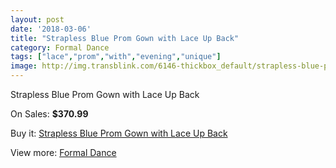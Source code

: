 ```yaml
---
layout: post
date: '2018-03-06'
title: "Strapless Blue Prom Gown with Lace Up Back"
category: Formal Dance
tags: ["lace","prom","with","evening","unique"]
image: http://img.transblink.com/6146-thickbox_default/strapless-blue-prom-gown-with-lace-up-back.jpg
---
```

Strapless Blue Prom Gown with Lace Up Back

On Sales: **$370.99**
<a href="https://www.transblink.com/en/formal-dance/1988-strapless-blue-prom-gown-with-lace-up-back.html"><amp-img layout="responsive" width="600" height="600" src="//img.transblink.com/6146-thickbox_default/strapless-blue-prom-gown-with-lace-up-back.jpg" alt="Strapless Blue Prom Gown with Lace Up Back 0" /></a>
<a href="https://www.transblink.com/en/formal-dance/1988-strapless-blue-prom-gown-with-lace-up-back.html"><amp-img layout="responsive" width="600" height="600" src="//img.transblink.com/6149-thickbox_default/strapless-blue-prom-gown-with-lace-up-back.jpg" alt="Strapless Blue Prom Gown with Lace Up Back 1" /></a>
<a href="https://www.transblink.com/en/formal-dance/1988-strapless-blue-prom-gown-with-lace-up-back.html"><amp-img layout="responsive" width="600" height="600" src="//img.transblink.com/6148-thickbox_default/strapless-blue-prom-gown-with-lace-up-back.jpg" alt="Strapless Blue Prom Gown with Lace Up Back 2" /></a>
<a href="https://www.transblink.com/en/formal-dance/1988-strapless-blue-prom-gown-with-lace-up-back.html"><amp-img layout="responsive" width="600" height="600" src="//img.transblink.com/6147-thickbox_default/strapless-blue-prom-gown-with-lace-up-back.jpg" alt="Strapless Blue Prom Gown with Lace Up Back 3" /></a>

Buy it: [Strapless Blue Prom Gown with Lace Up Back](https://www.transblink.com/en/formal-dance/1988-strapless-blue-prom-gown-with-lace-up-back.html "Strapless Blue Prom Gown with Lace Up Back")

View more: [Formal Dance](https://www.transblink.com/en/6-formal-dance "Formal Dance")